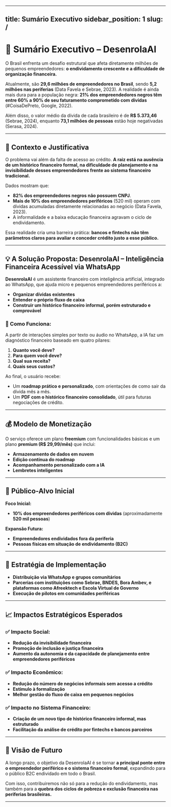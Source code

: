 
---
title: Sumário Executivo
sidebar_position: 1
slug: /
---

# 📌 Sumário Executivo – DesenrolaAI

O Brasil enfrenta um desafio estrutural que afeta diretamente milhões de pequenos empreendedores: **o endividamento crescente e a dificuldade de organização financeira.**

Atualmente, são **29,6 milhões de empreendedores no Brasil**, sendo **5,2 milhões nas periferias** (Data Favela e Sebrae, 2023). A realidade é ainda mais dura para a população negra: **21% dos empreendedores negros têm entre 60% a 90% de seu faturamento comprometido com dívidas** (#CoisaDePreto, Google, 2022).

Além disso, o valor médio da dívida de cada brasileiro é de **R$ 5.373,46** (Sebrae, 2024), enquanto **73,1 milhões de pessoas** estão hoje negativadas (Serasa, 2024).

---

## 🎯 Contexto e Justificativa

O problema vai além da falta de acesso ao crédito. **A raiz está na ausência de um histórico financeiro formal, na dificuldade de planejamento e na invisibilidade desses empreendedores frente ao sistema financeiro tradicional.**

Dados mostram que:  
- **82% dos empreendedores negros não possuem CNPJ**.  
- **Mais de 10% dos empreendedores periféricos** (520 mil) operam com dívidas acumuladas diretamente relacionadas ao negócio (Data Favela, 2023).  
- A informalidade e a baixa educação financeira agravam o ciclo de endividamento.  

Essa realidade cria uma barreira prática: **bancos e fintechs não têm parâmetros claros para avaliar e conceder crédito justo a esse público.**

---

## 💡 A Solução Proposta: DesenrolaAI – Inteligência Financeira Acessível via WhatsApp

**DesenrolaAI** é um assistente financeiro com inteligência artificial, integrado ao WhatsApp, que ajuda micro e pequenos empreendedores periféricos a:  

- **Organizar dívidas existentes**  
- **Entender o próprio fluxo de caixa**  
- **Construir um histórico financeiro informal, porém estruturado e comprovável**  

### 🚀 Como Funciona:  
A partir de interações simples por texto ou áudio no WhatsApp, a IA faz um diagnóstico financeiro baseado em quatro pilares:  

1. **Quanto você deve?**  
2. **Para quem você deve?**  
3. **Qual sua receita?**  
4. **Quais seus custos?**  

Ao final, o usuário recebe:  
- Um **roadmap prático e personalizado**, com orientações de como sair da dívida mês a mês.  
- Um **PDF com o histórico financeiro consolidado**, útil para futuras negociações de crédito.  

---

## 💰 Modelo de Monetização

O serviço oferece um plano **freemium** com funcionalidades básicas e um plano **premium (R$ 29,99/mês)** que inclui:  

- **Armazenamento de dados em nuvem**  
- **Edição contínua do roadmap**  
- **Acompanhamento personalizado com a IA**  
- **Lembretes inteligentes**  

---

## 🎯 Público-Alvo Inicial  

**Foco Inicial:**  
- **10% dos empreendedores periféricos com dívidas** (aproximadamente **520 mil pessoas**)  

**Expansão Futura:**  
- **Empreendedores endividados fora da periferia**  
- **Pessoas físicas em situação de endividamento (B2C)**  

---

## 🚀 Estratégia de Implementação  

- **Distribuição via WhatsApp e grupos comunitários**  
- **Parcerias com instituições como Sebrae, BNDES, Bora Ambev, e plataformas como Afreektech e Escola Virtual de Governo**  
- **Execução de pilotos em comunidades periféricas**  

---

## 📈 Impactos Estratégicos Esperados

### ✅ **Impacto Social:**  
- **Redução da invisibilidade financeira**  
- **Promoção de inclusão e justiça financeira**  
- **Aumento da autonomia e da capacidade de planejamento entre empreendedores periféricos**

### ✅ **Impacto Econômico:**  
- **Redução do número de negócios informais sem acesso a crédito**  
- **Estímulo à formalização**  
- **Melhor gestão do fluxo de caixa em pequenos negócios**  

### ✅ **Impacto no Sistema Financeiro:**  
- **Criação de um novo tipo de histórico financeiro informal, mas estruturado**  
- **Facilitação da análise de crédito por fintechs e bancos parceiros**  

---

## 🌱 Visão de Futuro

A longo prazo, o objetivo da DesenrolaAI é se tornar **a principal ponte entre o empreendedor periférico e o sistema financeiro formal**, expandindo para o público B2C endividado em todo o Brasil.  

Com isso, contribuiremos não só para a redução do endividamento, mas também para a **quebra dos ciclos de pobreza e exclusão financeira nas periferias brasileiras.**

---
